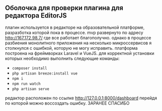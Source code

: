 ## Оболочка для проверки плагина для редактора EditorJS

плагин используется в редакторе на образовательной платформе, разразботка которой пока в процессе. mvp развернуто по адресу http://167.172.98.7/ где все работает благополучно. однако в процессе разбиения монолитного приложения на несколько микроссервисов я столкнулся с ошибкой, которую не могу исправить. платформа построена на фреймворках Laravel и VueJS. для корректной установки которых необходимо выполнить следующие команды:

- `composer install`
- `php artisan breeze:install vue`
- `npm i` 
- `npm run watch` 
- `php artisan serve` 

редактор расположен по ссылке http://127.0.0.1:8000/dashboard перейдя по которой можно воссоздать ошибку. ЗАРАНЕЕ СПАСИБО

